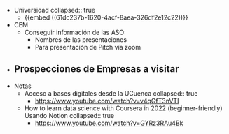 - Universidad
  collapsed:: true
	- {{embed ((61dc237b-1620-4acf-8aea-326df2e12c22))}}
- CEM
	- Conseguir información de las ASO:
		- Nombres de las presentaciones
		- Para presentación de Pitch vía zoom
- Prospecciones de Empresas a visitar
	-
- Notas
	- Acceso a bases digitales desde la UCuenca
	  collapsed:: true
		- https://www.youtube.com/watch?v=v4qGfT3nVTI
	- How to learn data science with Coursera in 2022 (beginner-friendly) Usando Notion
	  collapsed:: true
		- https://www.youtube.com/watch?v=GYRz3RAu4Bk